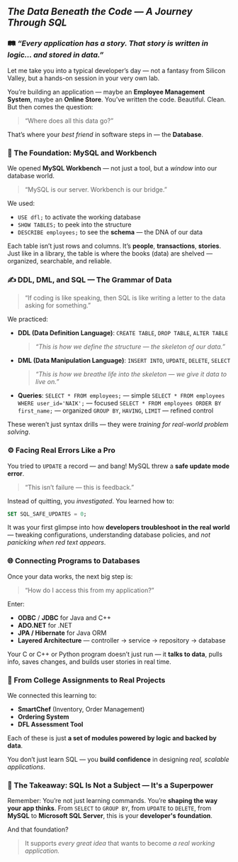  

## *The Data Beneath the Code — A Journey Through SQL*

### 🛤️ *“Every application has a story. That story is written in logic... and stored in data.”*

Let me take you into a typical developer’s day — not a fantasy from Silicon Valley, but a hands-on session in your very own lab.

You’re building an application — maybe an **Employee Management System**, maybe an **Online Store**. You’ve written the code. Beautiful. Clean. But then comes the question:

> “Where does all this data go?”

That’s where your *best friend* in software steps in — the **Database**.

### 🧱 The Foundation: MySQL and Workbench

We opened **MySQL Workbench** — not just a tool, but a *window* into our database world.

> “MySQL is our server. Workbench is our bridge.”

We used:

* `USE dfl;` to activate the working database
* `SHOW TABLES;` to peek into the structure
* `DESCRIBE employees;` to see the **schema** — the DNA of our data

Each table isn’t just rows and columns. It’s **people**, **transactions**, **stories**. Just like in a library, the table is where the books (data) are shelved — organized, searchable, and reliable.


### ✍️ DDL, DML, and SQL — The Grammar of Data

> “If coding is like speaking, then SQL is like writing a letter to the data asking for something.”

We practiced:

* **DDL (Data Definition Language)**:
  `CREATE TABLE`, `DROP TABLE`, `ALTER TABLE`

  > *“This is how we define the structure — the skeleton of our data.”*

* **DML (Data Manipulation Language)**:
  `INSERT INTO`, `UPDATE`, `DELETE`, `SELECT`

  > *“This is how we breathe life into the skeleton — we give it data to live on.”*

* **Queries**:
  `SELECT * FROM employees;` — simple
  `SELECT * FROM employees WHERE user_id='NAIK';` — focused
  `SELECT * FROM employees ORDER BY first_name;` — organized
  `GROUP BY`, `HAVING`, `LIMIT` — refined control

These weren’t just syntax drills — they were *training for real-world problem solving*.

### ⚙️ Facing Real Errors Like a Pro

You tried to `UPDATE` a record — and bang! MySQL threw a **safe update mode error**.

> “This isn’t failure — this is feedback.”

Instead of quitting, you *investigated*. You learned how to:

```sql
SET SQL_SAFE_UPDATES = 0;
```

It was your first glimpse into how **developers troubleshoot in the real world** — tweaking configurations, understanding database policies, and *not panicking when red text appears*.


### 🌐 Connecting Programs to Databases

Once your data works, the next big step is:

> “How do I access this from my application?”

Enter:

* **ODBC** / **JDBC** for Java and C++
* **ADO.NET** for .NET
* **JPA / Hibernate** for Java ORM
* **Layered Architecture** — controller → service → repository → database

Your C or C++ or Python program doesn’t just run — it **talks to data**, pulls info, saves changes, and builds user stories in real time.

### 💼 From College Assignments to Real Projects

We connected this learning to:

* **SmartChef** (Inventory, Order Management)
* **Ordering System**
* **DFL Assessment Tool**

Each of these is just **a set of modules powered by logic and backed by data**.

You don’t just learn SQL — you **build confidence** in designing *real, scalable applications*.

### 🧠 The Takeaway: SQL Is Not a Subject — It's a Superpower

Remember: You’re not just learning commands. You’re **shaping the way your app thinks**. From `SELECT` to `GROUP BY`, from `UPDATE` to `DELETE`, from **MySQL** to **Microsoft SQL Server**, this is your **developer's foundation**.

And that foundation?

> It supports *every great idea* that wants to become *a real working application.*

 
